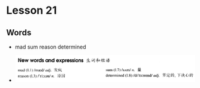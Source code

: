 # Lesson 21

## Words

- mad sum reason determined

- ![Words](../../../Images/Part2/03/words-21.png)
